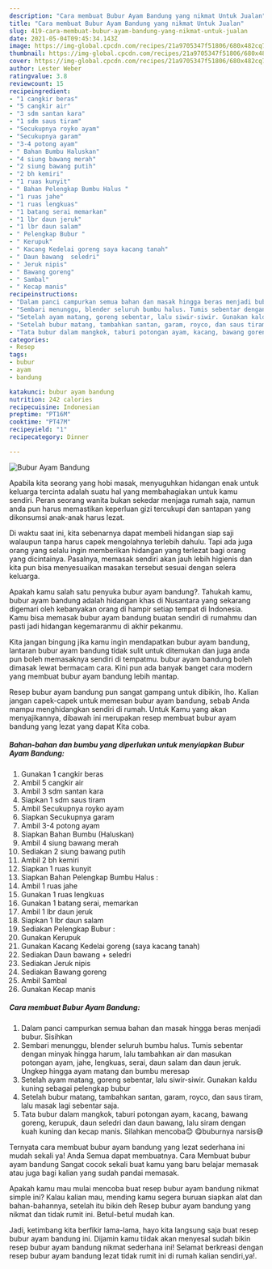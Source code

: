 ```yaml
---
description: "Cara membuat Bubur Ayam Bandung yang nikmat Untuk Jualan"
title: "Cara membuat Bubur Ayam Bandung yang nikmat Untuk Jualan"
slug: 419-cara-membuat-bubur-ayam-bandung-yang-nikmat-untuk-jualan
date: 2021-05-04T09:45:34.143Z
image: https://img-global.cpcdn.com/recipes/21a9705347f51806/680x482cq70/bubur-ayam-bandung-foto-resep-utama.jpg
thumbnail: https://img-global.cpcdn.com/recipes/21a9705347f51806/680x482cq70/bubur-ayam-bandung-foto-resep-utama.jpg
cover: https://img-global.cpcdn.com/recipes/21a9705347f51806/680x482cq70/bubur-ayam-bandung-foto-resep-utama.jpg
author: Lester Weber
ratingvalue: 3.8
reviewcount: 15
recipeingredient:
- "1 cangkir beras"
- "5 cangkir air"
- "3 sdm santan kara"
- "1 sdm saus tiram"
- "Secukupnya royko ayam"
- "Secukupnya garam"
- "3-4 potong ayam"
- " Bahan Bumbu Haluskan"
- "4 siung bawang merah"
- "2 siung bawang putih"
- "2 bh kemiri"
- "1 ruas kunyit"
- " Bahan Pelengkap Bumbu Halus "
- "1 ruas jahe"
- "1 ruas lengkuas"
- "1 batang serai memarkan"
- "1 lbr daun jeruk"
- "1 lbr daun salam"
- " Pelengkap Bubur "
- " Kerupuk"
- " Kacang Kedelai goreng saya kacang tanah"
- " Daun bawang  seledri"
- " Jeruk nipis"
- " Bawang goreng"
- " Sambal"
- " Kecap manis"
recipeinstructions:
- "Dalam panci campurkan semua bahan dan masak hingga beras menjadi bubur. Sisihkan"
- "Sembari menunggu, blender seluruh bumbu halus. Tumis sebentar dengan minyak hingga harum, lalu tambahkan air dan masukan potongan ayam, jahe, lengkuas, serai, daun salam dan daun jeruk. Ungkep hingga ayam matang dan bumbu meresap"
- "Setelah ayam matang, goreng sebentar, lalu siwir-siwir. Gunakan kaldu kuning sebagai pelengkap bubur"
- "Setelah bubur matang, tambahkan santan, garam, royco, dan saus tiram, lalu masak lagi sebentar saja."
- "Tata bubur dalam mangkok, taburi potongan ayam, kacang, bawang goreng, kerupuk, daun seledri dan daun bawang, lalu siram dengan kuah kuning dan kecap manis. Silahkan mencoba😊 😋buburnya narsis😅"
categories:
- Resep
tags:
- bubur
- ayam
- bandung

katakunci: bubur ayam bandung 
nutrition: 242 calories
recipecuisine: Indonesian
preptime: "PT16M"
cooktime: "PT47M"
recipeyield: "1"
recipecategory: Dinner

---
```



![Bubur Ayam Bandung](https://img-global.cpcdn.com/recipes/21a9705347f51806/680x482cq70/bubur-ayam-bandung-foto-resep-utama.jpg)

Apabila kita seorang yang hobi masak, menyuguhkan hidangan enak untuk keluarga tercinta adalah suatu hal yang membahagiakan untuk kamu sendiri. Peran seorang  wanita bukan sekedar menjaga rumah saja, namun anda pun harus memastikan keperluan gizi tercukupi dan santapan yang dikonsumsi anak-anak harus lezat.

Di waktu  saat ini, kita sebenarnya dapat membeli hidangan siap saji walaupun tanpa harus capek mengolahnya terlebih dahulu. Tapi ada juga orang yang selalu ingin memberikan hidangan yang terlezat bagi orang yang dicintainya. Pasalnya, memasak sendiri akan jauh lebih higienis dan kita pun bisa menyesuaikan masakan tersebut sesuai dengan selera keluarga. 



Apakah kamu salah satu penyuka bubur ayam bandung?. Tahukah kamu, bubur ayam bandung adalah hidangan khas di Nusantara yang sekarang digemari oleh kebanyakan orang di hampir setiap tempat di Indonesia. Kamu bisa memasak bubur ayam bandung buatan sendiri di rumahmu dan pasti jadi hidangan kegemaranmu di akhir pekanmu.

Kita jangan bingung jika kamu ingin mendapatkan bubur ayam bandung, lantaran bubur ayam bandung tidak sulit untuk ditemukan dan juga anda pun boleh memasaknya sendiri di tempatmu. bubur ayam bandung boleh dimasak lewat bermacam cara. Kini pun ada banyak banget cara modern yang membuat bubur ayam bandung lebih mantap.

Resep bubur ayam bandung pun sangat gampang untuk dibikin, lho. Kalian jangan capek-capek untuk memesan bubur ayam bandung, sebab Anda mampu menghidangkan sendiri di rumah. Untuk Kamu yang akan menyajikannya, dibawah ini merupakan resep membuat bubur ayam bandung yang lezat yang dapat Kita coba.

<!--inarticleads1-->

##### Bahan-bahan dan bumbu yang diperlukan untuk menyiapkan Bubur Ayam Bandung:

1. Gunakan 1 cangkir beras
1. Ambil 5 cangkir air
1. Ambil 3 sdm santan kara
1. Siapkan 1 sdm saus tiram
1. Ambil Secukupnya royko ayam
1. Siapkan Secukupnya garam
1. Ambil 3-4 potong ayam
1. Siapkan  Bahan Bumbu (Haluskan)
1. Ambil 4 siung bawang merah
1. Sediakan 2 siung bawang putih
1. Ambil 2 bh kemiri
1. Siapkan 1 ruas kunyit
1. Siapkan  Bahan Pelengkap Bumbu Halus :
1. Ambil 1 ruas jahe
1. Gunakan 1 ruas lengkuas
1. Gunakan 1 batang serai, memarkan
1. Ambil 1 lbr daun jeruk
1. Siapkan 1 lbr daun salam
1. Sediakan  Pelengkap Bubur :
1. Gunakan  Kerupuk
1. Gunakan  Kacang Kedelai goreng (saya kacang tanah)
1. Sediakan  Daun bawang + seledri
1. Sediakan  Jeruk nipis
1. Sediakan  Bawang goreng
1. Ambil  Sambal
1. Gunakan  Kecap manis




<!--inarticleads2-->

##### Cara membuat Bubur Ayam Bandung:

1. Dalam panci campurkan semua bahan dan masak hingga beras menjadi bubur. Sisihkan
1. Sembari menunggu, blender seluruh bumbu halus. Tumis sebentar dengan minyak hingga harum, lalu tambahkan air dan masukan potongan ayam, jahe, lengkuas, serai, daun salam dan daun jeruk. Ungkep hingga ayam matang dan bumbu meresap
1. Setelah ayam matang, goreng sebentar, lalu siwir-siwir. Gunakan kaldu kuning sebagai pelengkap bubur
1. Setelah bubur matang, tambahkan santan, garam, royco, dan saus tiram, lalu masak lagi sebentar saja.
1. Tata bubur dalam mangkok, taburi potongan ayam, kacang, bawang goreng, kerupuk, daun seledri dan daun bawang, lalu siram dengan kuah kuning dan kecap manis. Silahkan mencoba😊 😋buburnya narsis😅




Ternyata cara membuat bubur ayam bandung yang lezat sederhana ini mudah sekali ya! Anda Semua dapat membuatnya. Cara Membuat bubur ayam bandung Sangat cocok sekali buat kamu yang baru belajar memasak atau juga bagi kalian yang sudah pandai memasak.

Apakah kamu mau mulai mencoba buat resep bubur ayam bandung nikmat simple ini? Kalau kalian mau, mending kamu segera buruan siapkan alat dan bahan-bahannya, setelah itu bikin deh Resep bubur ayam bandung yang nikmat dan tidak rumit ini. Betul-betul mudah kan. 

Jadi, ketimbang kita berfikir lama-lama, hayo kita langsung saja buat resep bubur ayam bandung ini. Dijamin kamu tiidak akan menyesal sudah bikin resep bubur ayam bandung nikmat sederhana ini! Selamat berkreasi dengan resep bubur ayam bandung lezat tidak rumit ini di rumah kalian sendiri,ya!.

